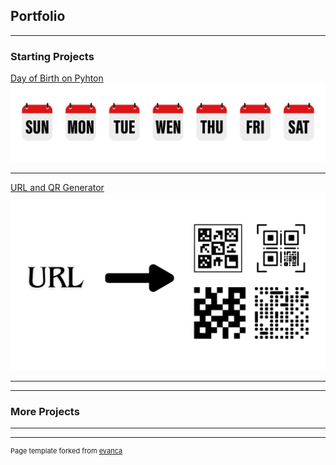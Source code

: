 ## Portfolio

---

### Starting Projects

[Day of Birth on Pyhton](/day_of_birth.md)
<img src="images/Week.jpg?raw=true"/>

---
[URL and QR Generator]()
<img src="images/URL.png?raw=true"/>

---


---

### More Projects



---




---
<p style="font-size:11px">Page template forked from <a href="https://github.com/evanca/quick-portfolio">evanca</a></p>
<!-- Remove above link if you don't want to attibute -->
